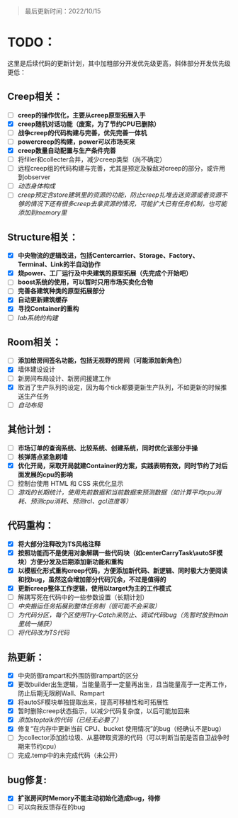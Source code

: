 > 最后更新时间：2022/10/15

# TODO：

这里是后续代码的更新计划，其中加粗部分开发优先级更高，斜体部分开发优先级更低：

## Creep相关：
- [ ] **creep的操作优化，主要从creep原型拓展入手**
- [x] **creep随机对话功能（废案，为了节约CPU已删除）**
- [ ] **战争creep的代码构建与完善，优先完善一体机**
- [ ] **powercreep的构建，power可以市场买来**
- [x] **creep数量自动配置与生产条件完善**
- [ ] 将filler和collecter合并，减少creep类型（尚不确定）
- [ ] 远程creep组的代码构建与完善，尤其是预定及躲敌对creep的部分，或许用到observer
- [ ] *动态身体构成*
- [ ] *creep预定含store建筑里的资源的功能，防止creep扎堆去送资源或者资源不够的情况下还有很多creep去拿资源的情况，可能扩大已有任务机制，也可能添加到memory里*

## Structure相关：
- [x] **中央物流的逻辑改进，包括Centercarrier、Storage、Factory、Terminal、Link的半自动协作**
- [x] **烧power、工厂运行及中央建筑的原型拓展（先完成个开始吧）**
- [ ] **boost系统的使用，可以暂时只用市场买卖化合物**
- [ ] **完善各建筑种类的原型拓展部分**
- [x] **自动更新建筑缓存**
- [x] **寻找Container的重构**
- [ ] *lab系统的构建*

## Room相关：
- [ ] **添加给房间签名功能，包括无视野的房间（可能添加新角色）**
- [x] 墙体建设设计
- [ ] 新房间布局设计、新房间援建工作
- [x] 取消了生产队列的设定，因为每个tick都要更新生产队列，不如更新的时候推送生产任务
- [ ] *自动布局*

## 其他计划：
- [ ] **市场订单的查询系统、比较系统、创建系统，同时优化该部分手操**
- [ ] **核弹落点紧急刷墙**
- [x] **优化开局，采取开局就建Container的方案，实践表明有效，同时节约了对后面发展的cpu的影响**
- [ ] 控制台使用 HTML 和 CSS 来优化显示
- [ ] *游戏的长期统计，使用先前数据和当前数据来预测数据（如计算平均cpu消耗、预测cpu消耗、预测rcl、gcl进度等）*

## 代码重构：
- [x] **将大部分注释改为TS风格注释**
- [x] **按照功能而不是使用对象解耦一些代码块（如centerCarryTask\autoSF模块）方便分发及后期添加新功能和重构**
- [x] **以模板化形式重构creep代码，方便添加新代码、新逻辑、同时极大方便阅读和找bug，虽然这会增加部分代码冗余，不过是值得的**
- [x] **更新creep整体工作逻辑，使用以target为主的工作模式**
- [ ] 解耦写死在代码中的一些参数设置（长期计划）
- [ ] *中央搬运任务拓展到整体任务制（很可能不会采取）*
- [ ] *为代码分区，每个区使用Try-Catch来防止、调试代码bug（先暂时放到main里统一捕获）*
- [ ] *将代码改为TS代码*

## 热更新：
- [x] 中央防御rampart和外围防御rampart的区分
- [x] 更改builder出生逻辑，当能量高于一定量再出生，且当能量高于一定再工作，防止后期无限刷Wall、Rampart
- [x] 将autoSF模块单独提取出来，提高可移植性和可拓展性
- [x] 暂时删除creep状态指示，以减少代码复杂度，以后可能加回来
- [x] *添加stoptalk的代码（已经无必要了）*
- [x] 修复“在内存中更新当前 CPU、bucket 使用情况”的bug（经确认不是bug）
- [ ] 为collector添加捡垃圾、从墓碑取资源的代码（可以判断当前是否自卫战争时期来节约cpu）
- [ ] 完成.temp中的未完成代码（未公开）

## bug修复:
- [x] **扩张房间时Memory不能主动初始化造成bug，待修**
- [ ] 可以向我反馈存在的bug

